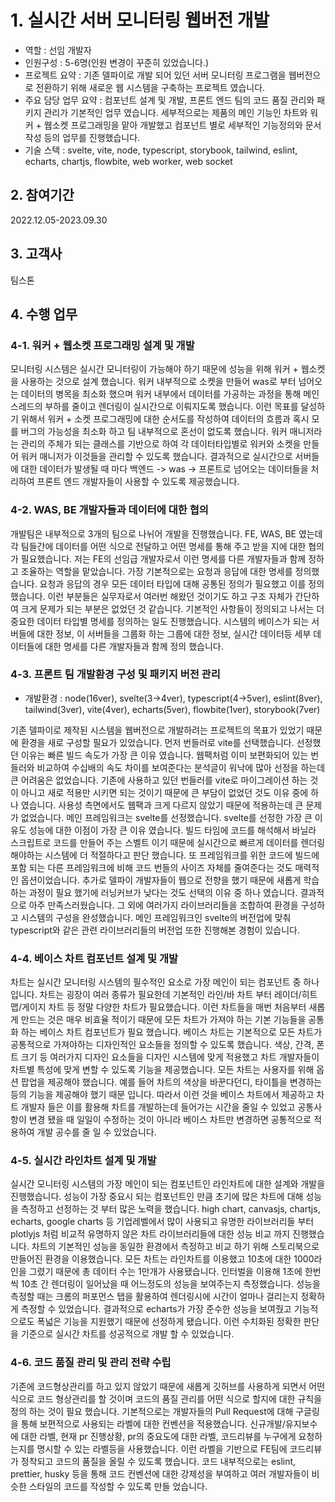 
# 1. 실시간 서버 모니터링 웹버전 개발 
- 역할 : 선임 개발자
- 인원구성 : 5-6명(인원 변경이 꾸준히 있었습니다.)
- 프로젝트 요약 : 기존 델파이로 개발 되어 있던 서버 모니터링 프로그램을 웹버전으로 전환하기 위해 새로운 웹 시스템을 구축하는 프로젝트 였습니다.
- 주요 담당 업무 요약 : 컴포넌트 설계 및 개발, 프론트 엔드 팀의 코드 품질 관리와 패키지 관리가 기본적인 업무 였습니다. 세부적으로는 제품의 메인 기능인 차트와 워커 + 웹소켓 프로그래밍을 맡아 개발했고 컴포넌트 별로 세부적인 기능정의와 문서작성 등의 업무를 진행했습니다.
- 기술 스택 : svelte, vite, node, typescript, storybook, tailwind, eslint, echarts, chartjs, flowbite, web worker, web socket

## 2. 참여기간
2022.12.05-2023.09.30

## 3. 고객사
팀스톤

## 4. 수행 업무
### 4-1. 워커 + 웹소켓 프로그래밍 설계 및 개발
모니터링 시스템은 실시간 모니터링이 가능해야 하기 때문에 성능을 위해 워커 + 웹소켓을 사용하는 것으로 설계 했습니다.
워커 내부적으로 소켓을 만들어 was로 부터 넘어오는 데이터의 병목을 최소화 했으며 워커 내부에서 데이터를 가공하는 과정을 통해 메인스레드의 부하를 줄이고 렌더링이 실시간으로 이뤄지도록 했습니다.
이런 목표를 달성하기 위해서 워커 + 소켓 프로그래밍에 대한 순서도를 작성하여 데이터의 흐름과 혹시 모를 버그의 가능성을 최소화 하고 팀 내부적으로 혼선이 없도록 했습니다.
워커 매니저라는 관리의 주체가 되는 클래스를 기반으로 하여 각 데이터타입별로 워커와 소켓을 만들어 워커 매니저가 이것들을 관리할 수 있도록 했습니다.
결과적으로 실시간으로 서버들에 대한 데이터가 발생될 때 마다 백엔드 -> was -> 프론트로 넘어오는 데이터들을 처리하여 프론트 엔드 개발자들이 사용할 수 있도록 제공했습니다.

### 4-2. WAS, BE 개발자들과 데이터에 대한 협의
개발팀은 내부적으로 3개의 팀으로 나뉘어 개발을 진행했습니다.
FE, WAS, BE 였는데 각 팀들간에 데이터를 어떤 식으로 전달하고 어떤 명세를 통해 주고 받을 지에 대한 협의가 필요했습니다.
저는 FE의 선임급 개발자로서 이런 명세를 다른 개발자들과 함께 정하고 조율하는 역할을 맡았습니다.
가장 기본적으로는 요청과 응답에 대한 명세를 정의했습니다.
요청과 응답의 경우 모든 데이터 타입에 대해 공통된 정의가 필요했고 이를 정의했습니다.
이런 부분들은 실무자로서 여러번 해왔던 것이기도 하고 구조 자체가 간단하여 크게 문제가 되는 부분은 없었던 것 같습니다.
기본적인 사항들이 정의되고 나서는 더 중요한 데이터 타입별 명세를 정의하는 일도 진행했습니다.
시스템의 베이스가 되는 서버들에 대한 정보, 이 서버들을 그룹화 하는 그룹에 대한 정보, 실시간 데이터등 세부 데이터들에 대한 명세를 다른 개발자들과 함께 정의 했습니다.

### 4-3. 프론트 팀 개발환경 구성 및 패키지 버전 관리
- 개발환경 : node(16ver), svelte(3->4ver), typescript(4->5ver), eslint(8ver), tailwind(3ver), vite(4ver), echarts(5ver), flowbite(1ver), storybook(7ver)

기존 델파이로 제작된 시스템을 웹버전으로 개발하려는 프로젝트의 목표가 있었기 때문에 환경을 새로 구성할 필요가 있었습니다.
먼저 번들러로 vite를 선택했습니다. 선정했던 이유는 빠른 빌드 속도가 가장 큰 이유 였습니다.
웹팩처럼 이미 보편화되어 있는 번들러와 비교하여 수십배의 속도 차이를 보여준다는 분석글이 워낙에 많아 선정을 하는데 큰 어려움은 없었습니다.
기존에 사용하고 있던 번들러를 vite로 마이그레이션 하는 것이 아니고 새로 적용만 시키면 되는 것이기 때문에 큰 부담이 없었던 것도 이유 중에 하나 였습니다.
사용성 측면에서도 웹팩과 크게 다르지 않았기 때문에 적용하는데 큰 문제가 없었습니다.
메인 프레임워크는 svelte를 선정했습니다. svelte를 선정한 가장 큰 이유도 성능에 대한 이점이 가장 큰 이유 였습니다.
빌드 타임에 코드를 해석해서 바닐라 스크립트로 코드를 만들어 주는 스벨트 이기 때문에 실시간으로 빠르게 데이터를 렌더링 해야하는 시스템에 더 적절하다고 판단 했습니다.
또 프레임워크를 위한 코드에 빌드에 포함 되는 다른 프레임워크에 비해 코드 번들의 사이즈 자체를 줄여준다는 것도 매력적인 옵션이었습니다.
추가로 델파이 개발자들이 웹으로 전향을 했기 때문에 새롭게 학습하는 과정이 필요 했기에 러닝커브가 낮다는 것도 선택의 이유 중 하나 였습니다.
결과적으로 아주 만족스러웠습니다.
그 외에 여러가지 라이브러리들을 조합하여 환경을 구성하고 시스템의 구성을 완성했습니다.
메인 프레임워크인 svelte의 버전업에 맞춰 typescript와 같은 관련 라이브러리들의 버전업 또한 진행해본 경험이 있습니다.

### 4-4. 베이스 차트 컴포넌트 설계 및 개발
차트는 실시간 모니터링 시스템의 필수적인 요소로 가장 메인이 되는 컴포넌트 중 하나 입니다.
차트는 굉장이 여러 종류가 필요한데 기본적인 라인/바 차트 부터 레이더/히트맵/게이지 차트 등 정말 다양한 차트가 필요했습니다.
이런 차트들을 매번 처음부터 새롭게 만드는 것은 매우 비효율 적이기 때문에 모든 차트가 가져야 하는 기본 기능들을 공통화 하는 베이스 차트 컴포넌트가 필요 했습니다.
베이스 차트는 기본적으로 모든 차트가 공통적으로 가져야하는 디자인적인 요소들을 정의할 수 있도록 했습니다.
색상, 간격, 폰트 크기 등 여러가지 디자인 요소들을 디자인 시스템에 맞게 적용했고 차트 개발자들이 차트별 특성에 맞게 변할 수 있도록 기능을 제공했습니다.
모든 차트는 사용자를 위해 옵션 팝업을 제공해야 했습니다. 예를 들어 차트의 색상을 바꾼다던디, 타이틀을 변경하는 등의 기능을 제공해야 했기 때문 입니다.
따라서 이런 것을 베이스 차트에서 제공하고 차트 개발자 들은 이를 활용해 차트를 개발하는데 들어가는 시간을 줄일 수 있었고 공통사항이 변경 됐을 때 일일이 수정하는 것이 아니라 베이스 차트만 변경하면 공통적으로 적용하여 개발 공수를 줄 일 수 있었습니다.

### 4-5. 실시간 라인차트 설계 및 개발
실시간 모니터링 시스템의 가장 메인이 되는 컴포넌트인 라인차트에 대한 설계와 개발을 진행했습니다.
성능이 가장 중요시 되는 컴포넌트인 만큼 초기에 많은 차트에 대해 성능을 측정하고 선정하는 것 부터 많은 노력을 했습니다.
high chart, canvasjs, chartjs, echarts, google charts 등 기업레벨에서 많이 사용되고 유명한 라이브러리들 부터 plotlyjs 처럼 비교적 유명하지 않은 차트 라이브러리들에 대한 성능 비교 까지 진행했습니다.
차트의 기본적인 성능을 동일한 환경에서 측정하고 비교 하기 위해 스토리북으로 만들어진 환경을 이용했습니다.
모든 차트는 라인차트를 이용했고 10초에 대한 1000라인을 그렸기 때문에 총 데이터 수는 1만개가 사용됐습니다.
인터벌을 이용해 1초에 한번씩 10초 간 렌더링이 일어났을 때 어느정도의 성능을 보여주는지 측정했습니다.
성능을 측정할 때는 크롬의 퍼포먼스 탭을 활용하여 렌더링시에 시간이 얼마나 걸리는지 정확하게 측정할 수 있었습니다.
결과적으로 echarts가 가장 준수한 성능을 보여줬고 기능적으로도 폭넓은 기능을 지원했기 때문에 선정하게 됐습니다.
이런 수치화된 정확한 판단을 기준으로 실시간 차트를 성공적으로 개발 할 수 있었습니다.

### 4-6. 코드 품질 관리 및 관리 전략 수립
기존에 코드형상관리를 하고 있지 않았기 때문에 새롭게 깃허브를 사용하게 되면서 어떤 식으로 코드 형상관리를 할 것이며 코드의 품질 관리를 어떤 식으로 할지에 대한 규칙을 정의 하는 것이 필요 했습니다.
기본적으로는 개발자들의 Pull Request에 대해 구글링을 통해 보편적으로 사용되는 라벨에 대한 컨벤션을 적용했습니다.
신규개발/유지보수에 대한 라벨, 현재 pr 진행상황, pr의 중요도에 대한 라벨, 코드리뷰를 누구에게 요청하는지를 명시할 수 있는 라벨등을 사용했습니다.
이런 라벨을 기반으로 FE팀에 코드리뷰가 정착되고 코드의 품질을 올릴 수 있도록 했습니다.
코드 내부적으로는 eslint, prettier, husky 등을 통해 코드 컨벤션에 대한 강제성을 부여하고 여러 개발자들이 비슷한 스타일의 코드를 작성할 수 있도록 만들 었습니다.

